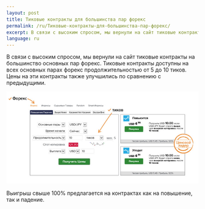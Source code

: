```yaml
---
layout: post
title: Тиковые контракты для большинства пар форекс
permalink: /ru/Тиковые-контракты-для-большинства-пар-форекс/
excerpt: В связи с высоким спросом, мы вернули на сайт тиковые контракты на большинство основных пар форекс.
language: ru
---
```


В связи с высоким спросом, мы вернули на сайт тиковые контракты на большинство основных пар форекс. Тиковые контракты доступны на всех основных парах форекс продолжительностью от 5 до 10 тиков. Цены на эти контракты также улучшились по сравнению с предыдущими.

![](/post_images/FX-ticktrade-ru.jpg)

Выигрыш свыше 100% предлагается на контрактах как на повышение, так и падение.
